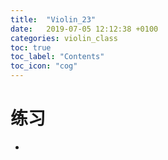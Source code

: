 ```yaml
---
title:  "Violin_23"
date:   2019-07-05 12:12:38 +0100
categories: violin_class
toc: true
toc_label: "Contents"
toc_icon: "cog"
---
```


# 练习

* 